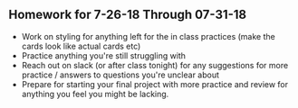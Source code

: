 ## Homework for 7-26-18 Through 07-31-18

* Work on styling for anything left for the in class practices (make the cards look like actual cards etc)
* Practice anything you're still struggling with
* Reach out on slack (or after class tonight) for any suggestions for more practice / answers to questions you're unclear about
* Prepare for starting your final project with more practice and review for anything you feel you might be lacking.

